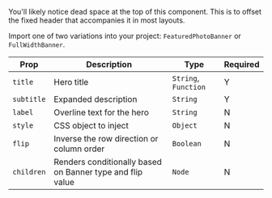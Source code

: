 You'll likely notice dead space at the top of this component. This is to offset the fixed header that accompanies it in most layouts.

Import one of two variations into your project: `FeaturedPhotoBanner` or `FullWidthBanner`.

| Prop       | Description                                               | Type                 | Required |
| ---------- | --------------------------------------------------------- | -------------------- | -------- |
| `title`    | Hero title                                                | `String`, `Function` | Y        |
| `subtitle` | Expanded description                                      | `String`             | Y        |
| `label`    | Overline text for the hero                                | `String`             | N        |
| `style`    | CSS object to inject                                      | `Object`             | N        |
| `flip`     | Inverse the row direction or column order                 | `Boolean`            | N        |
| `children` | Renders conditionally based on Banner type and flip value | `Node`               | N        |
